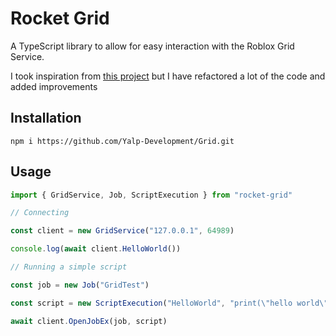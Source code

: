 # Rocket Grid
A TypeScript library to allow for easy interaction with the Roblox Grid Service.

I took inspiration from [this project](https://github.com/megahdrive/rccclient-node) but I have refactored a lot of the code and added improvements

## Installation
```
npm i https://github.com/Yalp-Development/Grid.git
```

## Usage
```js
import { GridService, Job, ScriptExecution } from "rocket-grid"

// Connecting

const client = new GridService("127.0.0.1", 64989)

console.log(await client.HelloWorld())

// Running a simple script

const job = new Job("GridTest")

const script = new ScriptExecution("HelloWorld", "print(\"hello world\")")

await client.OpenJobEx(job, script)
```